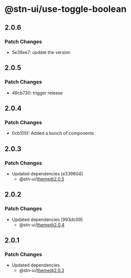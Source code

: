# @stn-ui/use-toggle-boolean

## 2.0.6

### Patch Changes

- 5e38ee7: update the version

## 2.0.5

### Patch Changes

- 48cb730: trigger release

## 2.0.4

### Patch Changes

- 0cb105f: Added a bunch of components

## 2.0.3

### Patch Changes

- Updated dependencies [e339604]
  - @stn-ui/theme@2.0.5

## 2.0.2

### Patch Changes

- Updated dependencies [993dc09]
  - @stn-ui/theme@2.0.4

## 2.0.1

### Patch Changes

- Updated dependencies
  - @stn-ui/theme@2.0.3
